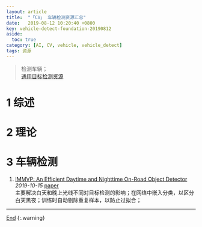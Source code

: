 ```yaml
---
layout: article
title:  "「CV」 车辆检测资源汇总"
date:   2019-08-12 10:20:40 +0800
key: vehicle-detect-foundation-20190812
aside:
  toc: true
category: [AI, CV, vehicle, vehicle_detect]
tags: 资源
---
```

<span id='head'></span>
>检测车辆；    
[通用目标检测资源](/ai/cv/detection/2019/05/10/foundation.html)     

<!--more-->

# 1 综述

# 2 理论

# 3 车辆检测
1. [IMMVP: An Efficient Daytime and Nighttime On-Road Object Detector](http://cn.arxiv.org/abs/1910.06573)     
*2019-10-15* [paper](https://arxiv.org/abs/1910.06573)     
主要解决白天和晚上光线不同对目标检测的影响；在网络中嵌入分类，以区分白天黑夜；训练时自动剔除重复样本，以防止过拟合；    

-------------------  
[End](#head)
{:.warning}  
